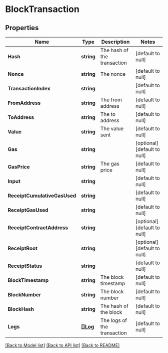 # BlockTransaction

## Properties
Name | Type | Description | Notes
------------ | ------------- | ------------- | -------------
**Hash** | **string** | The hash of the transaction | [default to null]
**Nonce** | **string** | The nonce | [default to null]
**TransactionIndex** | **string** |  | [default to null]
**FromAddress** | **string** | The from address | [default to null]
**ToAddress** | **string** | The to address | [default to null]
**Value** | **string** | The value sent | [default to null]
**Gas** | **string** |  | [optional] [default to null]
**GasPrice** | **string** | The gas price | [default to null]
**Input** | **string** |  | [default to null]
**ReceiptCumulativeGasUsed** | **string** |  | [default to null]
**ReceiptGasUsed** | **string** |  | [default to null]
**ReceiptContractAddress** | **string** |  | [optional] [default to null]
**ReceiptRoot** | **string** |  | [optional] [default to null]
**ReceiptStatus** | **string** |  | [default to null]
**BlockTimestamp** | **string** | The block timestamp | [default to null]
**BlockNumber** | **string** | The block number | [default to null]
**BlockHash** | **string** | The hash of the block | [default to null]
**Logs** | [**[]Log**](log.md) | The logs of the transaction | [default to null]

[[Back to Model list]](../README.md#documentation-for-models) [[Back to API list]](../README.md#documentation-for-api-endpoints) [[Back to README]](../README.md)


